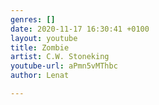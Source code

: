 ```yaml
---
genres: []
date: 2020-11-17 16:30:41 +0100
layout: youtube
title: Zombie
artist: C.W. Stoneking
youtube-url: aPmn5vMThbc
author: Lenat

---
```

